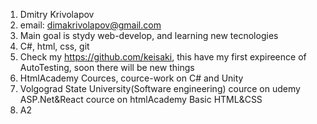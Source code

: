 1. Dmitry Krivolapov
2. email: dimakrivolapov@gmail.com
3. Main goal is stydy web-develop, and learning new tecnologies
4. C#, html, css, git
5. Check my https://github.com/keisaki, this have my first expireence of AutoTesting, soon there will be new things
6. HtmlAcademy  Cources, cource-work on C# and Unity
7. Volgograd State University(Software engineering)
   cource on udemy ASP.Net&React
   cource on htmlAcademy Basic HTML&CSS
8. A2
